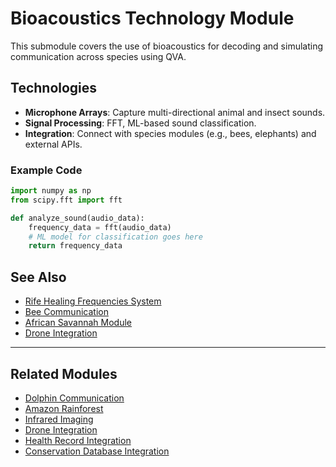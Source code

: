 # Bioacoustics Technology Module

This submodule covers the use of bioacoustics for decoding and simulating communication across species using QVA.

## Technologies
- **Microphone Arrays**: Capture multi-directional animal and insect sounds.
- **Signal Processing**: FFT, ML-based sound classification.
- **Integration**: Connect with species modules (e.g., bees, elephants) and external APIs.

### Example Code
```python
import numpy as np
from scipy.fft import fft

def analyze_sound(audio_data):
    frequency_data = fft(audio_data)
    # ML model for classification goes here
    return frequency_data
```

## See Also
- [Rife Healing Frequencies System](rife_healing_frequencies.md)
- [Bee Communication](bee_communication.md)
- [African Savannah Module](african_savannah.md)
- [Drone Integration](drone_integration.md)

---

## Related Modules
- [Dolphin Communication](dolphin_communication.md)
- [Amazon Rainforest](amazon_rainforest.md)
- [Infrared Imaging](infrared_imaging.md)
- [Drone Integration](drone_integration.md)
- [Health Record Integration](health_record_integration.md)
- [Conservation Database Integration](conservation_database_integration.md)
